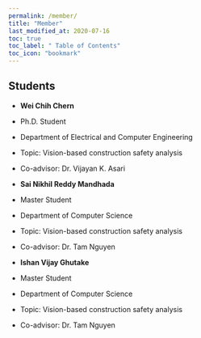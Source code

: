 ```yaml
---
permalink: /member/
title: "Member"
last_modified_at: 2020-07-16
toc: true
toc_label: " Table of Contents"
toc_icon: "bookmark"
---
```

## Students
* **Wei Chih Chern**
 * Ph.D. Student
 * Department of Electrical and Computer Engineering
 * Topic: Vision-based construction safety analysis
 * Co-advisor: Dr. Vijayan K. Asari

* **Sai Nikhil Reddy Mandhada**
 * Master Student
 * Department of Computer Science
 * Topic: Vision-based construction safety analysis
 * Co-advisor: Dr. Tam Nguyen

* **Ishan Vijay Ghutake**
 * Master Student
 * Department of Computer Science
 * Topic: Vision-based construction safety analysis
 * Co-advisor: Dr. Tam Nguyen

